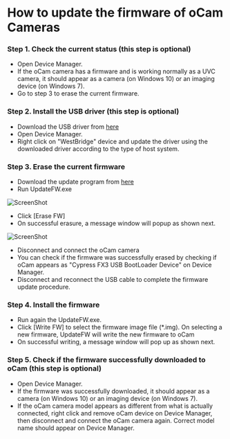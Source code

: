 # How to update the firmware of oCam Cameras
### Step 1. Check the current status (this step is optional)
* Open Device Manager.
* If the oCam camera has a firmware and is working normally as a UVC camera, it should appear as a camera (on Windows 10) or an imaging device (on Windows 7).
* Go to step 3 to erase the current firmware.

### Step 2. Install the USB driver (this step is optional)
* Download the USB driver from [here](https://github.com/withrobot/oCam/blob/master/Firmware/Update_FW/Drivers%20for%20FX3.zip)
* Open Device Manager.
* Right click on "WestBridge" device and update the driver using the downloaded driver according to the type of host system.

### Step 3. Erase the current firmware
* Download the update program from [here]()<br/>
* Run UpdateFW.exe

![ScreenShot]()
* Click [Erase FW]
* On successful erasure, a message window will popup as shown next.

![ScreenShot]()

* Disconnect and connect the oCam camera
* You can check if the firmware was successfully erased by checking if oCam appears as "Cypress FX3 USB BootLoader Device" on Device Manager.
* Disconnect and reconnect the USB cable to complete the firmware update procedure.

### Step 4. Install the firmware
* Run again the UpdateFW.exe.
* Click [Write FW] to select the firmware image file (*.img). On selecting a new firmware, UpdateFW will write the new firmware to oCam
* On successful writing, a message window will pop up as shown next.


### Step 5. Check if the firmware successfully downloaded to oCam (this step is optional)
* Open Device Manager.
* If the firmware was successfully downloaded, it should appear as a camera (on Windows 10) or an imaging device (on Windows 7).
* If the oCam camera model appears as different from what is actually connected, right click and remove oCam device on Device Manager, then disconnect and connect the oCam camera again. Correct model name should appear on Device Manager.

